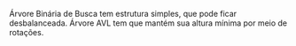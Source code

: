 Árvore Binária de Busca tem estrutura simples, que pode ficar desbalanceada.
Árvore AVL tem que mantém sua altura mínima por meio de rotações.

